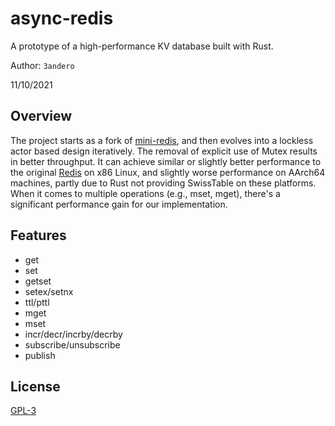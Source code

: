 # async-redis
A prototype of a high-performance KV database built with Rust.  

Author: `3andero`

11/10/2021

## Overview

The project starts as a fork of [mini-redis](https://github.com/tokio-rs/mini-redis), and then evolves into a lockless actor based design iteratively. The removal of explicit use of Mutex results in better throughput. It can achieve similar or slightly better performance to the original [Redis](https://redis.io/) on x86 Linux, and slightly worse performance on AArch64 machines, partly due to Rust not providing SwissTable on these platforms. When it comes to multiple operations (e.g., mset, mget), there's a significant performance gain for our implementation.

## Features

* get
* set
* getset
* setex/setnx
* ttl/pttl
* mget
* mset
* incr/decr/incrby/decrby
* subscribe/unsubscribe
* publish

## License

[GPL-3](https://github.com/3andero/async-redis/blob/main/LICENSE)
